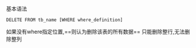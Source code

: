 基本语法
```
DELETE FROM tb_name [WHERE where_definition]
```
如果没有where指定位置,==则认为删除该表的所有数据==
只能删除整行,无法删除整列

```


```